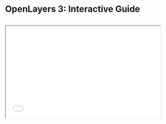 OpenLayers 3: Interactive Guide
===============================


<br>

<!-- <iframe width="100%" height="300px" src="http://jsfiddle.net/theoutlander/UUkSt/2/embedded/result/"></iframe> -->



<iframe width="100%" height="300px" src="../examples/basic.html"></iframe>
